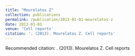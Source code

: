 ```yaml
---
title: "Mourelatos Z"
collection: publications
permalink: /publication/2013-01-01-mourelatos-z
date: 2013-01-01
venue: 'Cell reports'
citation: '. (2013). Mourelatos Z. Cell reports'
---
```


Recommended citation: . (2013). Mourelatos Z. Cell reports